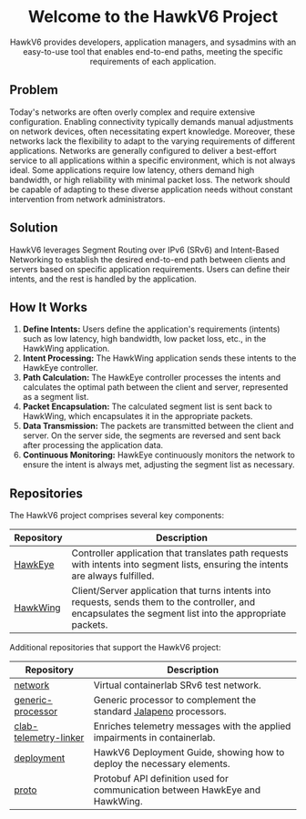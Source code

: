 <h1 align="center">Welcome to the HawkV6 Project</h1>

<p align="center">
HawkV6 provides developers, application managers, and sysadmins with an easy-to-use tool that enables end-to-end paths, meeting the specific requirements of each application.
</p>

## Problem
Today's networks are often overly complex and require extensive configuration. Enabling connectivity typically demands manual adjustments on network devices, often necessitating expert knowledge. Moreover, these networks lack the flexibility to adapt to the varying requirements of different applications. Networks are generally configured to deliver a best-effort service to all applications within a specific environment, which is not always ideal. Some applications require low latency, others demand high bandwidth, or high reliability with minimal packet loss. The network should be capable of adapting to these diverse application needs without constant intervention from network administrators.

## Solution
HawkV6 leverages Segment Routing over IPv6 (SRv6) and Intent-Based Networking to establish the desired end-to-end path between clients and servers based on specific application requirements. Users can define their intents, and the rest is handled by the application.

## How It Works
1. **Define Intents:** Users define the application's requirements (intents) such as low latency, high bandwidth, low packet loss, etc., in the HawkWing application.
2. **Intent Processing:** The HawkWing application sends these intents to the HawkEye controller.
3. **Path Calculation:** The HawkEye controller processes the intents and calculates the optimal path between the client and server, represented as a segment list.
4. **Packet Encapsulation:** The calculated segment list is sent back to HawkWing, which encapsulates it in the appropriate packets.
5. **Data Transmission:** The packets are transmitted between the client and server. On the server side, the segments are reversed and sent back after processing the application data.
6. **Continuous Monitoring:** HawkEye continuously monitors the network to ensure the intent is always met, adjusting the segment list as necessary.

## Repositories
The HawkV6 project comprises several key components:

| Repository | Description |
| --- | --- |
| [HawkEye](https://github.com/hawkv6/hawkeye) | Controller application that translates path requests with intents into segment lists, ensuring the intents are always fulfilled. |
| [HawkWing](https://github.com/hawkv6/hawkwing) | Client/Server application that turns intents into requests, sends them to the controller, and encapsulates the segment list into the appropriate packets. |

Additional repositories that support the HawkV6 project:

| Repository | Description |
| --- | --- |
| [network](https://github.com/hawkv6/network) | Virtual containerlab SRv6 test network. |
| [generic-processor](https://github.com/hawkv6/generic-processor) | Generic processor to complement the standard [Jalapeno](https://cisco-open.github.io/jalapeno/) processors. |
| [clab-telemetry-linker](https://github.com/hawkv6/clab-telemetry-linker) | Enriches telemetry messages with the applied impairments in containerlab. |
| [deployment](https://github.com/hawkv6/deployment) | HawkV6 Deployment Guide, showing how to deploy the necessary elements. |
| [proto](https://github.com/hawkv6/proto) | Protobuf API definition used for communication between HawkEye and HawkWing. |
